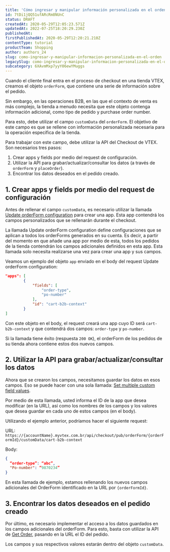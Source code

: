 ```yaml
---
title: 'Cómo ingresar y manipular información personalizada en el orden'
id: 7tDi1jQQ51ufARcRm8NUnC
status: DRAFT
createdAt: 2020-05-29T12:05:23.571Z
updatedAt: 2022-07-25T18:20:29.230Z
publishedAt: 
firstPublishedAt: 2020-05-29T12:20:21.210Z
contentType: tutorial
productTeam: Shopping
author: authors_24
slug: como-ingresar-y-manipular-informacion-personalizada-en-el-orden
legacySlug: como-ingresar-y-manipular-informacion-personalizada-en-el-orden
subcategory: 6XAvmMxp7yyY06ewYMuggs
---
```


Cuando el cliente final entra en el proceso de checkout en una tienda VTEX, creamos el objeto `orderForm`, que contiene una serie de información sobre el pedido.

Sin embargo, en las operaciones B2B, en las que el contexto de venta es más complejo, la tienda a menudo necesita que este objeto contenga información adicional, como tipo de pedido y purchase order number.

Para esto, debe utilizar el campo `customData` del `orderForm`. El objetivo de este campo es que se rellene con información personalizada necesaria para la operación específica de la tienda.

Para trabajar con este campo, debe utilizar la API del Checkout de VTEX. Son necesarios tres pasos:

1. Crear apps y fields por medio del request de configuración.
2. Utilizar la API para grabar/actualizar/consultar los datos (a través de `orderForm` y `placeOrder`).
3. Encontrar los datos deseados en el pedido creado.


## 1. Crear apps y fields por medio del request de configuración

Antes de rellenar el campo `customData`, es necesario utilizar la llamada [Update orderForm configuration](https://developers.vtex.com/reference/configuration#updateorderformconfiguration) para crear una app. Esta app contendrá los campos personalizados que se rellenarán durante el checkout.

<div class="alert alert-warning">
La llamada Update orderForm configuration define configuraciones que se aplican a todos los orderForms generados en su cuenta. Es decir, a partir del momento en que añade una app por medio de esta, todos los pedidos de la tienda contendrán los campos adicionales definidos en esta app. Esta llamada solo necesita realizarse una vez para crear una app y sus campos.
</div>

Veamos un ejemplo del objeto `app` enviado en el body del request  Update orderForm configuration:

```json
"apps": [
        {
            "fields": [
                "order-type",
                "po-number"
            ],
            "id": "cart-b2b-context"
        }
]
```

Con este objeto en el body, el request creará una app cuyo ID será `cart-b2b-context` y que contendrá dos campos: `order-type` y `po-number`.

Si la llamada tiene éxito (respuesta `200 OK`), el orderForm de los pedidos de su tienda ahora contiene estos dos nuevos campos.

## 2. Utilizar la API para grabar/actualizar/consultar los datos

Ahora que se crearon los campos, necesitamos guardar los datos en esos campos. Eso se puede hacer con una sola llamada: [Set multiple custom field values](https://developers.vtex.com/reference/custom-data#setmultiplecustomfieldvalues).

Por medio de esta llamada, usted informa el ID de la app que desea modificar (en la URL), así como los nombres de los campos y los valores que desea guardar en cada uno de estos campos (en el body).

Utilizando el ejemplo anterior, podríamos hacer el siguiente request:

URL:
`https://{accountName}.myvtex.com.br/api/checkout/pub/orderForm/{orderFormId}/customData/cart-b2b-context`

Body:
```json
{
  “order-type”: “abc”,
  "Po-number": “9870234”
}
```

En esta llamada de ejemplo, estamos rellenando los nuevos campos adicionales del OrderForm identificado en la URL por `{orderFormId}`.


## 3. Encontrar los datos deseados en el pedido creado


Por último, es necesario implementar el acceso a los datos guardados en los campos adicionales del orderForm. Para esto, basta con utilizar la API de [Get Order](https://developers.vtex.com/reference/orders#getorder), pasando en la URL el ID del pedido.

Los campos y sus respectivos valores estarán dentro del objeto `customData`.
